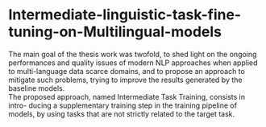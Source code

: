 # Intermediate-linguistic-task-fine-tuning-on-Multilingual-models
The main goal of the thesis work was twofold, to shed light on the ongoing performances and quality issues of modern NLP approaches when applied to multi-language data scarce domains, and to propose an approach to mitigate such problems, trying to improve the results generated by the baseline models.  \
The proposed approach, named Intermediate Task Training, consists in intro- ducing a supplementary training step in the training pipeline of models, by using tasks that are not strictly related to the target task.
